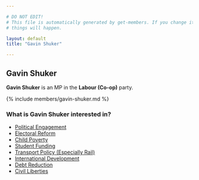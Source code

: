 ```yaml
---

# DO NOT EDIT!
# This file is automatically generated by get-members. If you change it, bad
# things will happen.

layout: default
title: "Gavin Shuker"

---
```


## Gavin Shuker

**Gavin Shuker** is an MP in the **Labour (Co-op)** party.

{% include members/gavin-shuker.md %}

### What is Gavin Shuker interested in?


* [Political Engagement](/interests/political-engagement.html)
* [Electoral Reform](/interests/electoral-reform.html)
* [Child Poverty](/interests/child-poverty.html)
* [Student Funding](/interests/student-funding.html)
* [Transport Policy (Especially Rail)](/interests/transport-policy-especially-rail.html)
* [International Development](/interests/international-development.html)
* [Debt Reduction](/interests/debt-reduction.html)
* [Civil Liberties](/interests/civil-liberties.html)

